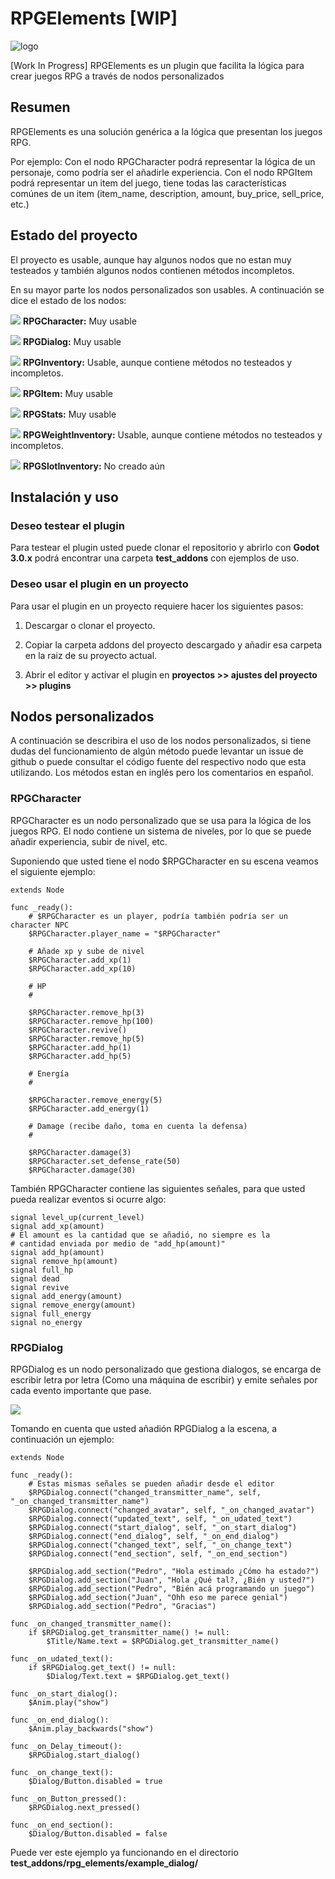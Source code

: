 # RPGElements [WIP]

![logo](https://github.com/MatiasVME/RPGElements/blob/master/images/RPGElementsFull.png)

[Work In Progress] RPGElements es un plugin que facilita la lógica para crear juegos RPG a través de nodos personalizados

## Resumen

RPGElements es una solución genérica a la lógica que presentan los juegos RPG.

Por ejemplo: Con el nodo RPGCharacter podrá representar la lógica de un personaje, como podría ser el añadirle experiencia. Con el nodo RPGItem podrá representar un item del juego, tiene todas las características comúnes de un item (item_name, description, amount, buy_price, sell_price, etc.)

## Estado del proyecto

El proyecto es usable, aunque hay algunos nodos que no estan muy testeados y también algunos nodos contienen métodos incompletos.

En su mayor parte los nodos personalizados son usables. A continuación se dice el estado de los nodos:

![](https://github.com/MatiasVME/RPGElements/blob/master/addons/rpg_elements/icons/RPGCharacter.png) **RPGCharacter:** Muy usable

![](https://github.com/MatiasVME/RPGElements/blob/master/addons/rpg_elements/icons/RPGDialog.png) **RPGDialog:** Muy usable

![](https://github.com/MatiasVME/RPGElements/blob/master/addons/rpg_elements/icons/RPGInventory.png) **RPGInventory:** Usable, aunque contiene métodos no testeados y incompletos.

![](https://github.com/MatiasVME/RPGElements/blob/master/addons/rpg_elements/icons/RPGItem.png) **RPGItem:** Muy usable

![](https://github.com/MatiasVME/RPGElements/blob/master/addons/rpg_elements/icons/RPGStats.png) **RPGStats:** Muy usable

![](https://github.com/MatiasVME/RPGElements/blob/master/addons/rpg_elements/icons/RPGWeightInventory.png) **RPGWeightInventory:** Usable, aunque contiene métodos no testeados y incompletos.

![](https://github.com/MatiasVME/RPGElements/blob/master/addons/rpg_elements/icons/RPGSlotInventory.png) **RPGSlotInventory:** No creado aún

## Instalación y uso

### Deseo testear el plugin

Para testear el plugin usted puede clonar el repositorio y abrirlo con **Godot 3.0.x** podrá encontrar una carpeta **test_addons** con ejemplos de uso.

### Deseo usar el plugin en un proyecto

Para usar el plugin en un proyecto requiere hacer los siguientes pasos:

1) Descargar o clonar el proyecto.

2) Copiar la carpeta addons del proyecto descargado y añadir esa carpeta en la raiz de su proyecto actual.

3) Abrir el editor y activar el plugin en **proyectos >> ajustes del proyecto >> plugins**

## Nodos personalizados

A continuación se describira el uso de los nodos personalizados, si tiene dudas del funcionamiento de algún método puede levantar un issue de github o puede consultar el código fuente del respectivo nodo que esta utilizando. Los métodos estan en inglés pero los comentarios en español.

### RPGCharacter

RPGCharacter es un nodo personalizado que se usa para la lógica de los juegos RPG. El nodo contiene un sistema de niveles, por lo que se puede añadir experiencia, subir de nivel, etc.

Suponiendo que usted tiene el nodo $RPGCharacter en su escena veamos el siguiente ejemplo:

```gdscript
extends Node

func _ready():
	# $RPGCharacter es un player, podría también podría ser un character NPC
	$RPGCharacter.player_name = "$RPGCharacter"
	
	# Añade xp y sube de nivel
	$RPGCharacter.add_xp(1)
	$RPGCharacter.add_xp(10)
	
	# HP
	#
	
	$RPGCharacter.remove_hp(3)
    $RPGCharacter.remove_hp(100)
	$RPGCharacter.revive()
    $RPGCharacter.remove_hp(5)
	$RPGCharacter.add_hp(1)
	$RPGCharacter.add_hp(5)

	# Energía
	#

	$RPGCharacter.remove_energy(5)
	$RPGCharacter.add_energy(1)

	# Damage (recibe daño, toma en cuenta la defensa)
	# 
	
	$RPGCharacter.damage(3)
	$RPGCharacter.set_defense_rate(50)
	$RPGCharacter.damage(30)

```

También RPGCharacter contiene las siguientes señales, para que usted pueda realizar eventos si ocurre algo:

```gdscript
signal level_up(current_level)
signal add_xp(amount)
# El amount es la cantidad que se añadió, no siempre es la
# cantidad enviada por medio de "add_hp(amount)"
signal add_hp(amount)
signal remove_hp(amount)
signal full_hp
signal dead
signal revive
signal add_energy(amount)
signal remove_energy(amount)
signal full_energy
signal no_energy
```

### RPGDialog

RPGDialog es un nodo personalizado que gestiona dialogos, se encarga de escribir letra por letra (Como una máquina de escribir) y emite señales por cada evento importante que pase.

![](https://github.com/MatiasVME/RPGElements/blob/master/images/animations/RPGDialog.gif)

Tomando en cuenta que usted añadión RPGDialog a la escena, a continuación un ejemplo:

```gdscript
extends Node

func _ready():
    # Estas mismas señales se pueden añadir desde el editor
	$RPGDialog.connect("changed_transmitter_name", self, "_on_changed_transmitter_name")
	$RPGDialog.connect("changed_avatar", self, "_on_changed_avatar")
	$RPGDialog.connect("updated_text", self, "_on_udated_text")
	$RPGDialog.connect("start_dialog", self, "_on_start_dialog")
	$RPGDialog.connect("end_dialog", self, "_on_end_dialog")
	$RPGDialog.connect("changed_text", self, "_on_change_text")
	$RPGDialog.connect("end_section", self, "_on_end_section")
	
	$RPGDialog.add_section("Pedro", "Hola estimado ¿Cómo ha estado?")
	$RPGDialog.add_section("Juan", "Hola ¿Qué tal?, ¿Bién y usted?")
	$RPGDialog.add_section("Pedro", "Bién acá programando un juego")
	$RPGDialog.add_section("Juan", "Ohh eso me parece genial")
	$RPGDialog.add_section("Pedro", "Gracias")

func _on_changed_transmitter_name():
	if $RPGDialog.get_transmitter_name() != null:
		$Title/Name.text = $RPGDialog.get_transmitter_name()
	
func _on_udated_text():
	if $RPGDialog.get_text() != null:
		$Dialog/Text.text = $RPGDialog.get_text()
		
func _on_start_dialog():
	$Anim.play("show")
	
func _on_end_dialog():
	$Anim.play_backwards("show")

func _on_Delay_timeout():
	$RPGDialog.start_dialog()
	
func _on_change_text():
	$Dialog/Button.disabled = true

func _on_Button_pressed():
	$RPGDialog.next_pressed()

func _on_end_section():
	$Dialog/Button.disabled = false

```

Puede ver este ejemplo ya funcionando en el directorio **test_addons/rpg_elements/example_dialog/**
